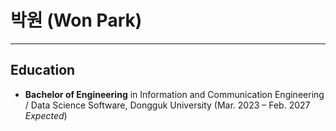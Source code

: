 # 박원 (Won Park)

---

## Education
- **Bachelor of Engineering** in Information and Communication Engineering / Data Science Software, Dongguk University (Mar. 2023 – Feb. 2027 *Expected*)
